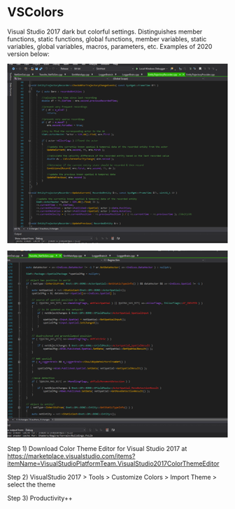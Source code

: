 # VSColors
Visual Studio 2017 dark but colorful settings. Distinguishes member functions, static functions, global functions, member variables, static variables, global variables, macros, parameters, etc. Examples of 2020 version below:

![](https://github.com/zdenyhraz/VSColors/blob/master/pics/colors1.PNG?raw=true "colors1")

![](https://github.com/zdenyhraz/VSColors/blob/master/pics/colors2.PNG?raw=true "colors2")

Step 1) Download Color Theme Editor for Visual Studio 2017 at 
https://marketplace.visualstudio.com/items?itemName=VisualStudioPlatformTeam.VisualStudio2017ColorThemeEditor

Step 2) VisualStudio 2017 > Tools > Customize Colors > Import Theme > select the theme

Step 3) Productivity++
